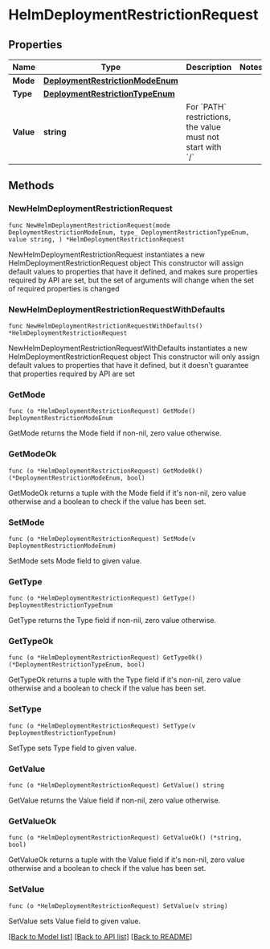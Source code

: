 # HelmDeploymentRestrictionRequest

## Properties

Name | Type | Description | Notes
------------ | ------------- | ------------- | -------------
**Mode** | [**DeploymentRestrictionModeEnum**](DeploymentRestrictionModeEnum.md) |  | 
**Type** | [**DeploymentRestrictionTypeEnum**](DeploymentRestrictionTypeEnum.md) |  | 
**Value** | **string** | For &#x60;PATH&#x60; restrictions, the value must not start with &#x60;/&#x60; | 

## Methods

### NewHelmDeploymentRestrictionRequest

`func NewHelmDeploymentRestrictionRequest(mode DeploymentRestrictionModeEnum, type_ DeploymentRestrictionTypeEnum, value string, ) *HelmDeploymentRestrictionRequest`

NewHelmDeploymentRestrictionRequest instantiates a new HelmDeploymentRestrictionRequest object
This constructor will assign default values to properties that have it defined,
and makes sure properties required by API are set, but the set of arguments
will change when the set of required properties is changed

### NewHelmDeploymentRestrictionRequestWithDefaults

`func NewHelmDeploymentRestrictionRequestWithDefaults() *HelmDeploymentRestrictionRequest`

NewHelmDeploymentRestrictionRequestWithDefaults instantiates a new HelmDeploymentRestrictionRequest object
This constructor will only assign default values to properties that have it defined,
but it doesn't guarantee that properties required by API are set

### GetMode

`func (o *HelmDeploymentRestrictionRequest) GetMode() DeploymentRestrictionModeEnum`

GetMode returns the Mode field if non-nil, zero value otherwise.

### GetModeOk

`func (o *HelmDeploymentRestrictionRequest) GetModeOk() (*DeploymentRestrictionModeEnum, bool)`

GetModeOk returns a tuple with the Mode field if it's non-nil, zero value otherwise
and a boolean to check if the value has been set.

### SetMode

`func (o *HelmDeploymentRestrictionRequest) SetMode(v DeploymentRestrictionModeEnum)`

SetMode sets Mode field to given value.


### GetType

`func (o *HelmDeploymentRestrictionRequest) GetType() DeploymentRestrictionTypeEnum`

GetType returns the Type field if non-nil, zero value otherwise.

### GetTypeOk

`func (o *HelmDeploymentRestrictionRequest) GetTypeOk() (*DeploymentRestrictionTypeEnum, bool)`

GetTypeOk returns a tuple with the Type field if it's non-nil, zero value otherwise
and a boolean to check if the value has been set.

### SetType

`func (o *HelmDeploymentRestrictionRequest) SetType(v DeploymentRestrictionTypeEnum)`

SetType sets Type field to given value.


### GetValue

`func (o *HelmDeploymentRestrictionRequest) GetValue() string`

GetValue returns the Value field if non-nil, zero value otherwise.

### GetValueOk

`func (o *HelmDeploymentRestrictionRequest) GetValueOk() (*string, bool)`

GetValueOk returns a tuple with the Value field if it's non-nil, zero value otherwise
and a boolean to check if the value has been set.

### SetValue

`func (o *HelmDeploymentRestrictionRequest) SetValue(v string)`

SetValue sets Value field to given value.



[[Back to Model list]](../README.md#documentation-for-models) [[Back to API list]](../README.md#documentation-for-api-endpoints) [[Back to README]](../README.md)


